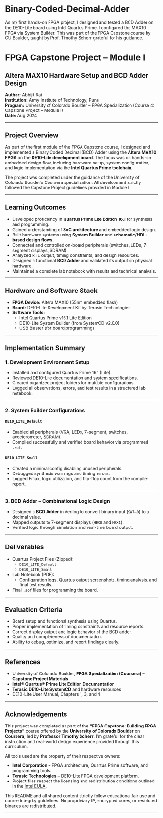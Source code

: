 # Binary-Coded-Decimal-Adder
As my first hands-on FPGA project, I designed and tested a BCD Adder on the DE10-Lite board using Intel Quartus Prime. I configured the MAX10 FPGA via System Builder. This was part of the FPGA Capstone course by CU Boulder, taught by Prof. Timothy Scherr grateful for his guidance.


# FPGA Capstone Project – Module I  
## Altera MAX10 Hardware Setup and BCD Adder Design  
**Author:** Abhijit Rai  
**Institution:** Army Institute of Technology, Pune  
**Program:** University of Colorado Boulder – FPGA Specialization (Course 4: Capstone Project – Module I)  
**Date:** Aug 2024

---

## Project Overview

As part of the first module of the FPGA Capstone course, I designed and implemented a Binary Coded Decimal (BCD) Adder using the **Altera MAX10 FPGA** on the **DE10-Lite development board**. The focus was on hands-on embedded design flow, including hardware setup, system configuration, and logic implementation via the **Intel Quartus Prime toolchain**.

The project was completed under the guidance of the University of Colorado Boulder’s Coursera specialization. All development strictly followed the Capstone Project guidelines provided in Module I.

---

## Learning Outcomes

- Developed proficiency in **Quartus Prime Lite Edition 16.1** for synthesis and programming.
- Gained understanding of **SoC architecture** and embedded logic design.
- Built hardware systems using **System Builder** and **schematic/HDL-based design flows**.
- Connected and controlled on-board peripherals (switches, LEDs, 7-segment displays, SDRAM).
- Analyzed RTL output, timing constraints, and design resources.
- Designed a functional **BCD Adder** and validated its output on physical hardware.
- Maintained a complete lab notebook with results and technical analysis.

---

## Hardware and Software Stack

- **FPGA Device:** Altera MAX10 (55nm embedded flash)
- **Board:** DE10-Lite Development Kit by Terasic Technologies
- **Software Tools:**  
  - Intel Quartus Prime v16.1 Lite Edition  
  - DE10-Lite System Builder (from SystemCD v2.0.0)  
  - USB Blaster (for board programming)

---

## Implementation Summary

### 1. Development Environment Setup
- Installed and configured Quartus Prime 16.1 (Lite).
- Reviewed DE10-Lite documentation and system specifications.
- Created organized project folders for multiple configurations.
- Logged all observations, errors, and test results in a structured lab notebook.

---

### 2. System Builder Configurations

#### `DE10_LITE_Default`
- Enabled all peripherals (VGA, LEDs, 7-segment, switches, accelerometer, SDRAM).
- Compiled successfully and verified board behavior via programmed `.sof`.

#### `DE10_LITE_Small`
- Created a minimal config disabling unused peripherals.
- Debugged synthesis warnings and timing errors.
- Logged Fmax, logic utilization, and flip-flop count from the compiler report.

---

### 3. BCD Adder – Combinational Logic Design

- Designed a **BCD Adder** in Verilog to convert binary input (`SW7–0`) to a decimal value.
- Mapped outputs to 7-segment displays (`HEX0` and `HEX1`).
- Verified logic through simulation and real-time board output.

---

## Deliverables

- Quartus Project Files (Zipped):  
  - `DE10_LITE_Default`  
  - `DE10_LITE_Small`
- Lab Notebook (PDF):  
  - Configuration logs, Quartus output screenshots, timing analysis, and final test results.
- Final `.sof` files for programming the board.

---

## Evaluation Criteria

- Board setup and functional synthesis using Quartus.
- Proper implementation of timing constraints and resource reports.
- Correct display output and logic behavior of the BCD adder.
- Quality and completeness of documentation.
- Ability to debug, optimize, and report findings clearly.

---

## References

- University of Colorado Boulder, **FPGA Specialization (Coursera) – Capstone Project Materials**
- **Intel® Quartus® Prime Lite Edition Documentation**
- **Terasic DE10-Lite SystemCD** and hardware resources
- DE10-Lite User Manual, Chapters 1, 3, and 4

---

## Acknowledgements

This project was completed as part of the **“FPGA Capstone: Building FPGA Projects”** course offered by the **University of Colorado Boulder** on **Coursera**, led by **Professor Timothy Scherr**. I'm grateful for the clear instruction and real-world design experience provided through this curriculum.

All tools used are the property of their respective owners:
- **Intel Corporation** – FPGA architecture, Quartus Prime software, and programming tools.
- **Terasic Technologies** – DE10-Lite FPGA development platform.
- Project files respect the licensing and redistribution conditions outlined in the [Intel EULA](https://fpgasoftware.intel.com/eula).

This README and all shared content strictly follow educational fair use and course integrity guidelines. No proprietary IP, encrypted cores, or restricted binaries are redistributed.

---
